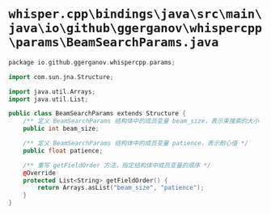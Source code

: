# `whisper.cpp\bindings\java\src\main\java\io\github\ggerganov\whispercpp\params\BeamSearchParams.java`

```cpp
package io.github.ggerganov.whispercpp.params;

import com.sun.jna.Structure;

import java.util.Arrays;
import java.util.List;

public class BeamSearchParams extends Structure {
    /** 定义 BeamSearchParams 结构体中的成员变量 beam_size，表示束搜索的大小 */
    public int beam_size;

    /** 定义 BeamSearchParams 结构体中的成员变量 patience，表示耐心值 */
    public float patience;

    /** 重写 getFieldOrder 方法，指定结构体中成员变量的顺序 */
    @Override
    protected List<String> getFieldOrder() {
        return Arrays.asList("beam_size", "patience");
    }
}
```